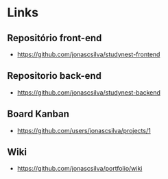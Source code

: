 # Links

## Repositório front-end

- https://github.com/jonascsilva/studynest-frontend

## Repositorio back-end

- https://github.com/jonascsilva/studynest-backend

## Board Kanban

- https://github.com/users/jonascsilva/projects/1

## Wiki

- https://github.com/jonascsilva/portfolio/wiki
